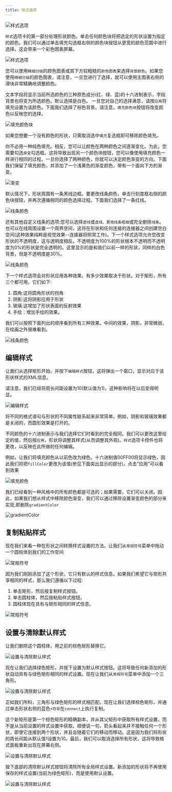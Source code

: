 ```yaml
---
title: 样式选项
---
```


 ![样式选项](/docs/themes/freedgo/style_option.png "样式选项") 
 
`样式`选项卡的第一部分处理形状颜色。单击任何颜色块将把选定的形状设置为指定的颜色。我们可以通过单击填充勾选框右侧的颜色块按钮从更宽的颜色范围中进行选择。这会带来一个彩色图表屏幕。

 ![样式选项](/docs/themes/freedgo/style_option1.png "样式选项") 
 
您可以使用`精细分级`的颜色图表或其下方较粗糙的`颜色图表`来选择`背景颜色`。如果您使用`精细分级`的颜色图表，请注意，一旦您进行了选择，就可以使用主图表右侧的滑块非常精确地调整颜色。

文本字段将显示当前所选颜色的三种原色成分(红、绿、蓝)的十六进制表示，字段背景也将变为所选颜色。默认选择是白色。
一旦您对自己的选择满意，请按`应用`将填充设置为该颜色。下面我们选择了棕色背景。请注意，`填充颜色块`按钮将改变颜色以反映您的选择。

![填充颜色块](/docs/themes/freedgo/style_option2.png "填充颜色块") 
 
如果您想要一个没有颜色的形状，只需取消选中`填充`复选框即可移除颜色填充。

你不必用一种纯色填充。相反，您可以让颜色在两种颜色之间逐渐变化。为此，您需要勾选`渐变`勾选框。这将导致出现另一个颜色块按钮，您可以像使用填充颜色一样进行相同的过程。一旦你选择了两种颜色，你就可以决定颜色渐变的方向。下面我们保留了填充颜色，并添加了一个浅黄色的渐变颜色，带有一个面向下方的渐变。

![渐变](/docs/themes/freedgo/style_option3.png "渐变") 
 
默认情况下，形状周围有一条黑线边框。要更改线条颜色，单击行刻度框右侧的颜色块按钮，并再次遵循相同的颜色选择过程。下面我们选择了一条红线。
 
 ![线条颜色](/docs/themes/freedgo/style_option4.png "线条颜色") 
 
 
还有其他自定义线条的选项:您可以选择`虚线`或`虚线、更改线条粗细`或完全删除`线条`。也可以在线周围设置一个周界空间，这将在形状和任何连接的连接器之间创建空白空间(这种效果纯粹是视觉效果--连接器将照常工作)。下一个样式选项允许您改变形状的不透明度，这与透明度相反。不透明度为100%的形状根本不透明而不透明度为0%的形状是完全透明的。这里显示的是和我们以前一样的形状，同样的白色背景，但是不透明度是30%。

 ![线条颜色](/docs/themes/freedgo/style_option5.png "线条颜色") 
 
下一个样式选项会对形状应用各种效果。有多少效果取决于形状。对于矩形，所有三个都可用。它们如下:
1. 圆角:这将圆角形状的拐角
2. 阴影:这将阴影应用于形状
3. 玻璃:这增加了形状表面的反射效果
4. 手绘：增加手绘的效果。

我们可以按照下面列出的顺序看到所有三种效果。中间的效果，阴影，非常微弱，在绘画之外很难看到。
    
 ![线条颜色](/docs/themes/freedgo/style_option6.png "线条颜色") 
 
 
 ##	编辑样式
 
 让我们从选择矩形开始，并按下`编辑样式`按钮，这将弹出一个窗口，显示对应于该形状样式的XML信息。
 
 请注意，我们已经将周长间距设置为10(默认值为1)。这种影响将在以后变得明显。
 
  ![编辑样式](/docs/themes/freedgo/style_option7.png "编辑样式") 
  
 将不同的格式语句与形状的不同属性联系起来非常简单。例如，阴影和玻璃效果都是关闭的，而圆形效果是打开的。
 
 不同颜色的十六进制表示与我们选择它们时看到的完全相同。我们可以更改这里给定的值，然后按`应用`，形状将调整其样式(从而调整其外观)。`样式`选项卡控件也将更改，以反映在此所做的任何编辑。
 
 例如，让我们将填充颜色从以前色改为绿色。十六进制值00FF00将显示绿色，因此我们将把`fillColor`更改为该值(参见下面突出显示的部分)。点击"应用"可以看到效果
  
 ![填充颜色](/docs/themes/freedgo/style_option8.png "填充颜色")  
  
 我们已经看到一种风格中的所有颜色都是可选的；如果需要，它们可以关闭。因此，如果我们想从样式中移除颜色渐变，我们可以通过移除设置渐变颜色的部分来实现,即删除`gradientColor`
  
 ![gradientColor](/docs/themes/freedgo/style_option9.png "gradientColor")  
 
 ##	复制粘贴样式
 
 
 现在我们来看一种在形状之间转换样式设置的方法。让我们从`常规符号`菜单中拖动一个圆柱体到我们的工作空间
 
 ![常规符号](/docs/themes/freedgo/style_option10.png "常规符号")
  
 因为我们刚刚添加了这个形状，它只有默认的样式信息。如果我们希望它与矩形共享相同的样式，那么我们遵循以下过程:
 
 1. 单击矩形，然后按复制样式按钮。
 2. 单击圆柱体，然后按粘贴样式按钮。
 3. 圆柱体现在具有与矩形相同的样式信息。
  
  ![常规符号](/docs/themes/freedgo/style_option11.png "常规符号") 
  
 ##	设置与清除默认样式
 
 让我们删除这个圆柱体，用之前的棕色矩形替换它。
 
  ![设置与清除默认样式](/docs/themes/freedgo/style_option12.png "设置与清除默认样式") 
  
 现在让我们选择绿色矩形，并按下设置为默认样式按钮。这将导致任何新添加的形状自动具有与绿色矩形相同的样式设置。现在让我们从`常规符号`菜单中添加一个三角形。
 
  ![设置与清除默认样式](/docs/themes/freedgo/style_option14.png "设置与清除默认样式") 
   
 正如我们所料，三角形与绿色矩形的样式相匹配。现在让我们选择棕色矩形，并通过单击形状右侧的蓝色`+符号`在`connect`上执行复制。
  
 这个新矩形是第一个棕色矩形的精确副本，并从其父矩形中获取所有样式设置，而不是从当前设置的样式设置中获取。顺便说一句，箭头看起来并不接触任何一个形状，即使它连接到两个形状，并且会随着它们的移动而移动。这是因为我们将形状的周长间距从默认值1设置为10。最后，我们可以取消选择所有形状，这将导致格式面板重新出现在屏幕右侧。
  
   ![设置与清除默认样式](/docs/themes/freedgo/style_option13.png "设置与清除默认样式") 
 
 按下底部的清除默认样式按钮将清除所有全局样式设置。新添加的形状将不再使用保存的样式设置(当前为绿色矩形)，而是使用默认设置。
 
  ![设置与清除默认样式](/docs/themes/freedgo/style_option15.png "设置与清除默认样式") 
